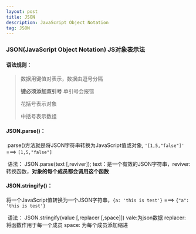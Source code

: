 ```yaml
---
layout: post
title: JSON
description: JavaScript Object Notation
tag: JSON
---
```


### JSON(JavaScript Object Notation) JS对象表示法 

#### 语法规则：

> 数据用键值对表示，数据由逗号分隔
>
> **键必须添加双引号**  单引号会报错
>
> 花括号表示对象
>
> 中括号表示数组

#### JSON.parse()：

​	parse()方法就是将JSON字符串转换为JavaScript值或对象, `'[1,5,"false"]'` ===> `[1,5,"false"]`

​	语法： JSON.parse(text [,reviver]);  text：是一个有效的JSON字符串，reviver:转换函数，**对象的每个成员都会调用这个函数**

#### JSON.stringify()：

​	将一个JavaScript值转换为一个JSON字符串，`{a: 'this is test'}` ===> `{"a": 'this is test'}`

​	语法： JSON.stringify(value [,replacer [,space]])   vale:为json数据 replacer: 将函数作用于每一个成员  space: 为每个成员添加缩进







